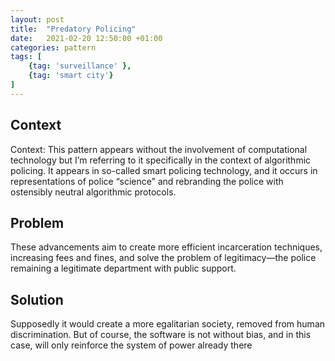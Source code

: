 ```yaml
---
layout: post
title:  "Predatory Policing"
date:   2021-02-20 12:50:00 +01:00
categories: pattern
tags: [
    {tag: 'surveillance' },
    {tag: 'smart city'}
]
---
```


## Context

Context: This pattern appears without the involvement of computational technology but I’m referring to it specifically in the context of algorithmic policing. It appears in so-called smart policing technology, and it occurs in representations of police “science” and rebranding the police with ostensibly neutral algorithmic protocols.
## Problem

These advancements aim to create more efficient incarceration techniques, increasing fees and fines, and solve the problem of legitimacy—the police remaining a legitimate department with public support.

## Solution

Supposedly it would create a more egalitarian society, removed from human discrimination. But of course, the software is not without bias, and in this case, will only reinforce the system of power already there
